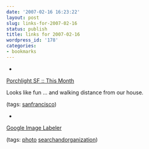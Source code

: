 ```yaml
---
date: '2007-02-16 16:23:22'
layout: post
slug: links-for-2007-02-16
status: publish
title: links for 2007-02-16
wordpress_id: '178'
categories:
- bookmarks
---
```



	
  *
		

[Porchlight SF :: This Month](http://www.porchlightsf.com/thismonth.html)


		

Looks like fun ... and walking distance from our house.


		

(tags: [sanfrancisco](http://del.icio.us/eob/sanfrancisco))


	

	
  *
		

[Google Image Labeler](http://images.google.com/imagelabeler/)


		

(tags: [photo](http://del.icio.us/eob/photo) [searchandorganization](http://del.icio.us/eob/searchandorganization))


	



